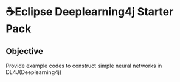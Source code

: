 # :coffee:Eclipse Deeplearning4j Starter Pack

## Objective
Provide example codes to construct simple neural networks in DL4J(Deeplearning4j)
